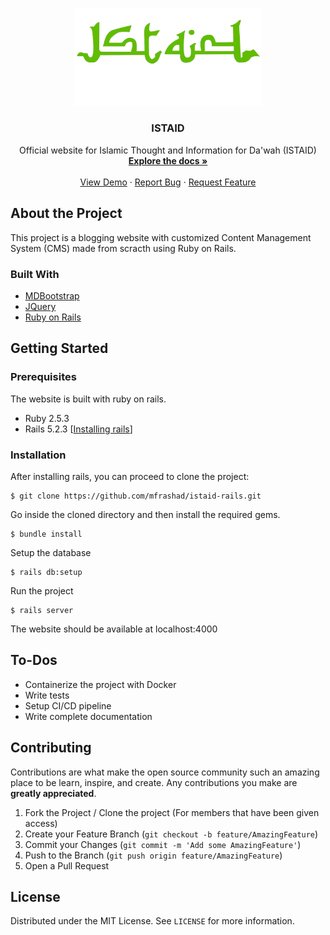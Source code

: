 <br />
<p align="center">
  <a href="https://github.com/mfrashad/istaid-rails">
    <img src="app/assets/images/flat-istaid.png" alt="Logo" width="300">
  </a>

  <h3 align="center">ISTAID</h3>

  <p align="center">
    Official website for Islamic Thought and Information for Da'wah (ISTAID)
    <br />
    <a href="https://github.com/mfrashad/istaid-rails"><strong>Explore the docs »</strong></a>
    <br />
    <br />
    <a href="https://istaidcenter.com/">View Demo</a>
    ·
    <a href="https://github.com/mfrashad/istaid-rails/issues">Report Bug</a>
    ·
    <a href="https://github.com/mfrashad/istaid-rails/issues">Request Feature</a>
  </p>
</p>


<!-- ABOUT THE PROJECT -->
## About the Project

This project is a blogging website with customized Content Management System (CMS) made from scracth using Ruby on Rails.


### Built With

* [MDBootstrap](https://mdbootstrap.com/)
* [JQuery](https://jquery.com)
* [Ruby on Rails](https://rubyonrails.org/)



<!-- GETTING STARTED -->
## Getting Started

### Prerequisites

The website is built with ruby on rails.
- Ruby 2.5.3
- Rails 5.2.3 [[Installing rails](http://railsapps.github.io/installing-rails.html)]
 
### Installation

After installing rails, you can proceed to clone the project:
```
$ git clone https://github.com/mfrashad/istaid-rails.git
```
Go inside the cloned directory
and then install the required gems.
```
$ bundle install
```
Setup the database
```
$ rails db:setup
```
Run the project
```
$ rails server
```
The website should be available at localhost:4000

<!-- USAGE EXAMPLES -->
## To-Dos
- Containerize the project with Docker
- Write tests
- Setup CI/CD pipeline
- Write complete documentation



<!-- CONTRIBUTING -->
## Contributing

Contributions are what make the open source community such an amazing place to be learn, inspire, and create. Any contributions you make are **greatly appreciated**.

1. Fork the Project / Clone the project (For members that have been given access)
2. Create your Feature Branch (`git checkout -b feature/AmazingFeature`)
3. Commit your Changes (`git commit -m 'Add some AmazingFeature'`)
4. Push to the Branch (`git push origin feature/AmazingFeature`)
5. Open a Pull Request



<!-- LICENSE -->
## License

Distributed under the MIT License. See `LICENSE` for more information.

